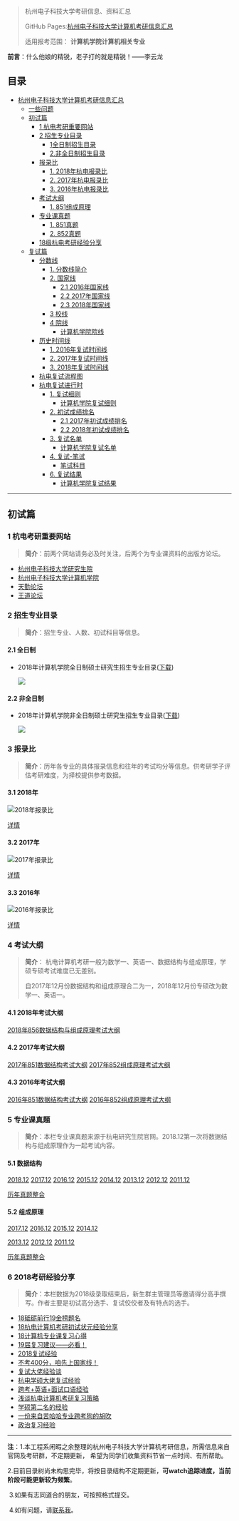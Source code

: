 
> 杭州电子科技大学考研信息、资料汇总   
>
> GitHub Pages:[杭州电子科技大学计算机考研信息汇总]()   
>
> 适用报考范围：  **计算机学院计算机相关专业**    



**前言**：什么他娘的精锐，老子打的就是精锐！——李云龙



## 目录      

- [杭州电子科技大学计算机考研信息汇总]()
  - [一些问题]()
  - [初试篇](#初试篇)
    - [1  杭电考研重要网站]()
    - [2  招生专业目录]()
      - [1全日制招生目录]()
      - [2.非全日制招生目录]()
    - [报录比](#报录比)
      - [1. 2018年杭电报录比]()
      - [2. 2017年杭电报录比]()
      - [3. 2016年杭电报录比]()
    - [考试大纲](#考试大纲)
      - [1. 851组成原理]()
    - [专业课真题](#专业课真题)
      - [1. 851真题]()
      - [2. 852真题]()
    - [18级杭电考研经验分享](#18级杭电考研经验分享)
  - [复试篇](#复试篇)
    - [分数线](#分数线)
      - [1. 分数线简介](#1-分数线简介)
      - [2. 国家线](#2-国家线)
        - [2.1 2016年国家线](#21-2016年国家线)
        - [2.2 2017年国家线](#22-2017年国家线)
        - [2.3 2018年国家线](#23-2018年国家线)
      - [3 校线](#3-校线)
      - [4 院线](#4-院线)
        - [计算机学院院线](#41-计算机学院院线)
    - [历史时间线](#历史时间线)
      - [1. 2016年复试时间线](#1-2016年复试时间线)
      - [2. 2017年复试时间线](#2-2017年复试时间线)
      - [3. 2018年复试时间线](#3-2018年复试时间线)
    - [杭电复试流程图](#杭电复试流程图)
    - [杭电复试进行时](#杭电复试进行时)
      - [1. 复试细则](#1-复试细则)
        - [计算机学院复试细则](#11-计算机学院复试细则)
      - [2. 初试成绩排名](#2-初试成绩排名)
        - [2.1 2017年初试成绩排名](#21-2017年初试成绩排名)
        - [2.2 2018年初试成绩排名](#22-2018年初试成绩排名)
      - [3. 复试名单](#3-复试名单)
        - [计算机学院复试名单](#31-计算机学院复试名单)
      - [4. 复试-笔试](#4-复试-笔试)
        - [ 笔试科目](#41-笔试科目)
      - [6. 复试结果](#6-复试结果)
        - [计算机学院复试结果](#61-计算机学院复试结果)

---





## 初试篇

### 1  杭电考研重要网站

> **简介**：前两个网站请务必及时关注，后两个为专业课资料的出版方论坛。

- [杭州电子科技大学研究生院](http://grs.hdu.edu.cn)
- [杭州电子科技大学计算机学院](http://computer.hdu.edu.cn )
- [天勤论坛](http://www.csbiji.com/)
- [王道论坛](www.cskaoyan.com)

### 2  招生专业目录

> **简介**：招生专业、人数、初试科目等信息。

#### 2.1  全日制

- 2018年计算机学院全日制硕士研究生招生专业目录([下载](https://github.com/ztygalaxy/Hello_HDU/blob/master/Data2019/%E5%85%A8_2019.xls?raw=true))

  ![](Data2018/全_2019.png)

#### 2.2  非全日制

- 2018年计算机学院非全日制硕士研究生招生专业目录([下载](https://github.com/ztygalaxy/Hello_HDU/blob/master/Data2019/%E9%9D%9E%E5%85%A8_2019.xls?raw=true))

  ![](Data2018/非全_2019.png)
### 3  报录比
> **简介**：历年各专业的具体报录信息和往年的考试均分等信息。供考研学子评估考研难度，为择校提供参考数据。         

#### 3.1  2018年

![2018年报录比](Data2018/报录比_2018.jpg)

[详情](https://github.com/ztygalaxy/Hello_HDU/blob/master/Data2018/2018%E5%B9%B4%E7%A1%95%E5%A3%AB%E7%A0%94%E7%A9%B6%E7%94%9F%E6%8A%A5%E8%80%83%E4%B8%8A%E7%BA%BF%E5%BD%95%E5%8F%96%E6%83%85%E5%86%B5.pdf)

#### 3.2  2017年
![2017年报录比](Data2017/报录比_2017.jpg)

[详情](https://github.com/ztygalaxy/Hello_HDU/blob/master/Data2017/2017%E5%B9%B4%E7%A1%95%E5%A3%AB%E7%A0%94%E7%A9%B6%E7%94%9F%E6%8A%A5%E8%80%83%E4%B8%8A%E7%BA%BF%E5%BD%95%E5%8F%96%E6%83%85%E5%86%B5.pdf)

#### 3.3  2016年

![2016年报录比](Data2016/报录比_2016.jpg)

[详情](https://github.com/ztygalaxy/Hello_HDU/blob/master/Data2016/2016%E5%B9%B4%E7%A1%95%E5%A3%AB%E7%A0%94%E7%A9%B6%E7%94%9F%E6%8A%A5%E8%80%83%E4%B8%8A%E7%BA%BF%E5%BD%95%E5%8F%96%E6%83%85%E5%86%B5.pdf)

### 4  考试大纲

> **简介**： 杭电计算机考研一般为数学一、英语一、数据结构与组成原理，学硕专硕考试难度已无差别。
>
> 自2017年12月份数据结构和组成原理合二为一，2018年12月份专硕改为数学一、英语一。

#### 4.1  2018年考试大纲

[2018年856数据结构与组成原理考试大纲](https://github.com/ztygalaxy/Hello_HDU/blob/master/Data2018/856%E6%95%B0%E6%8D%AE%E7%BB%93%E6%9E%84%E4%B8%8E%E7%BB%84%E6%88%90%E5%8E%9F%E7%90%86.docx?raw=true)

#### 4.2  2017年考试大纲

[2017年851数据结构考试大纲](https://github.com/ztygalaxy/Hello_HDU/blob/master/Data2017/851%E6%95%B0%E6%8D%AE%E7%BB%93%E6%9E%84.doc?raw=true)    [2017年852组成原理考试大纲](https://github.com/ztygalaxy/Hello_HDU/blob/master/Data2017/852%E7%BB%84%E6%88%90%E5%8E%9F%E7%90%86.doc?raw=true)

#### 4.3  2016年考试大纲

[2016年851数据结构考试大纲]()    [2016年852组成原理考试大纲]()

### 5  专业课真题

> **简介**：本栏专业课真题来源于杭电研究生院官网。2018.12第一次将数据结构与组成原理作为一起考试内容。

#### 5.1  数据结构

[2018.12](Data2018/数据结构与组成原理)  [2017.12](Data2017/数据结构)  [2016.12](Data2016/数据结构)  [2015.12](Data2015/数据结构)
[2014.12](Data2014/数据结构)  [2013.12](Data2013/数据结构)  [2012.12](Data2012/数据结构)  [2011.12](Data2011/数据结构)

[历年真题整合]()

#### 5.2  组成原理

[2017.12](Data2017/组成原理)  [2016.12](Data2016/组成原理)  [2015.12](Data2015/组成原理)  [2014.12](Data2014/组成原理)

[2013.12](Data2013/计算机组成原理)  [2012.12](Data2012/计算机组成原理)  [2011.12](Data2011/计算机组成原理)

[历年真题整合]()

### 6  2018考研经验分享

> **简介**：本栏数据为2018级录取结束后，新生群主管理员等邀请得分高手撰写。作者主要是初试高分选手、复试佼佼者及有特点的选手。

- [18砥砺前行19金榜题名]()
- [18杭电计算机考研初试状元经验分享]()
- [18计算机专业课复习心得]()
- [19届复习建议——必看！]()
- [2018复试经验]()
- [不考400分，咱先上国家线！]()
- [复试大佬经验谈]()
- [杭电学硕大佬复试经验]()
- [跨考+英语+面试口语经验]()
- [浅谈杭电计算机考研复习策略]()
- [学硕第二名的经验]()
- [一份来自苦哈哈专业跨考狗的胡吹]()
- [政治复习经验]()



---

**注**：1.本工程系闲暇之余整理的杭州电子科技大学计算机考研信息，所需信息来自官网及考研群，不定期更新，	希望为同学们收集资料节省一点时间、有所帮助。

​	2.目前目录树尚未构思完毕，将按目录结构不定期更新，**可watch追踪进度，当前阶段可能更新较为频繁**。

​	3.如果有志同道合的朋友，可按照格式提交。

​	4.如有问题，请[联系我](mailto:zhangty1996@163.com)。